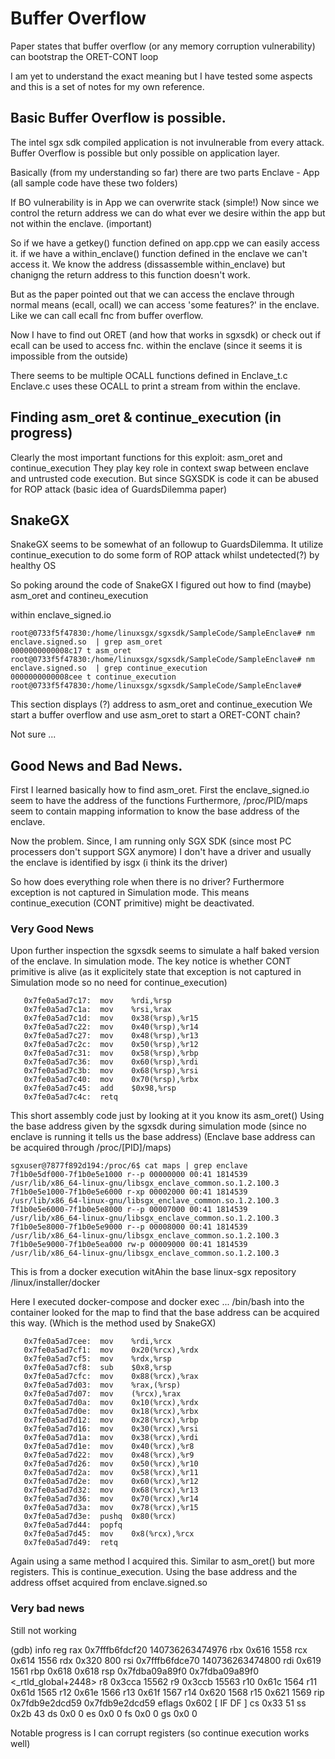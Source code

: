 # Buffer Overflow
Paper states that buffer overflow (or any memory corruption vulnerability) can bootstrap the ORET-CONT loop

I am yet to understand the exact meaning but I have tested some aspects and this is a set of notes for my own reference.


## Basic Buffer Overflow is possible.

The intel sgx sdk compiled application is not invulnerable from every attack. Buffer Overflow is possible but only possible on application layer.

Basically (from my understanding so far) there are two parts Enclave - App (all sample code have these two folders)

If BO vulnerability is in App we can overwrite stack (simple!)
Now since we control the return address we can do what ever we desire within the app but not within the enclave. (important)

So if we have a getkey() function defined on app.cpp we can easily access it.
if we have a within_enclave() function defined in the enclave we can't access it. We know the address (dissassemble within_enclave) but chanigng the return address to this function doesn't work.

But as the paper pointed out that we can access the enclave through normal means (ecall, ocall) we can access 'some features?' in the enclave. Like we can call ecall fnc from buffer overflow. 

Now I have to find out ORET (and how that works in sgxsdk)
or check out if ecall can be used to access fnc. within the enclave (since it seems it is impossible from the outside)

There seems to be multiple OCALL functions defined in Enclave_t.c 
Enclave.c uses these OCALL to print a stream from within the enclave. 



## Finding asm_oret & continue_execution (in progress)

Clearly the most important functions for this exploit: asm_oret and continue_execution
They play key role in context swap between enclave and untrusted code execution. But since SGXSDK is code it can be abused for ROP attack (basic idea of GuardsDilemma paper)



## SnakeGX

SnakeGX seems to be somewhat of an followup to GuardsDilemma. 
It utilize continue_execution to do some form of ROP attack whilst undetected(?) by healthy OS

So poking around the code of SnakeGX I figured out how to find (maybe) asm_oret and contineu_execution

within enclave_signed.io

```
root@0733f5f47830:/home/linuxsgx/sgxsdk/SampleCode/SampleEnclave# nm enclave.signed.so  | grep asm_oret
0000000000008c17 t asm_oret
root@0733f5f47830:/home/linuxsgx/sgxsdk/SampleCode/SampleEnclave# nm enclave.signed.so  | grep continue_execution
0000000000008cee t continue_execution
root@0733f5f47830:/home/linuxsgx/sgxsdk/SampleCode/SampleEnclave# 

```

This section displays (?) address to asm_oret and continue_execution
We start a buffer overflow and use asm_oret to start a ORET-CONT chain?

Not sure ...

## Good News and Bad News.

First I learned basically how to find asm_oret.
First the enclave_signed.io seem to have the address of the functions 
Furthermore, /proc/PID/maps seem to contain mapping information to know the base address of the enclave.

Now the problem.
Since, I am running only SGX SDK (since most PC processers don't support SGX anymore)
I don't have a driver and usually the enclave is identified by isgx (i think its the driver)

So how does everything role when there is no driver?
Furthermore exception is not captured in Simulation mode. This means continue_execution (CONT primitive) might be deactivated.


### Very Good News

Upon further inspection the sgxsdk seems to simulate a half baked version of the enclave. In simulation mode.
The key notice is whether CONT primitive is alive (as it explicitely state that exception is not captured in Simulation mode so no need for continue_execution)

```
   0x7fe0a5ad7c17:	mov    %rdi,%rsp
   0x7fe0a5ad7c1a:	mov    %rsi,%rax
   0x7fe0a5ad7c1d:	mov    0x38(%rsp),%r15
   0x7fe0a5ad7c22:	mov    0x40(%rsp),%r14
   0x7fe0a5ad7c27:	mov    0x48(%rsp),%r13
   0x7fe0a5ad7c2c:	mov    0x50(%rsp),%r12
   0x7fe0a5ad7c31:	mov    0x58(%rsp),%rbp
   0x7fe0a5ad7c36:	mov    0x60(%rsp),%rdi
   0x7fe0a5ad7c3b:	mov    0x68(%rsp),%rsi
   0x7fe0a5ad7c40:	mov    0x70(%rsp),%rbx
   0x7fe0a5ad7c45:	add    $0x98,%rsp
   0x7fe0a5ad7c4c:	retq 
```

This short assembly code just by looking at it you know its asm_oret()
Using the base address given by the sgxsdk during simulation mode (since no enclave is running it tells us the base address)
(Enclave base address can be acquired through /proc/[PID]/maps)

```
sgxuser@7877f892d194:/proc/6$ cat maps | grep enclave
7f1b0e5df000-7f1b0e5e1000 r--p 00000000 00:41 1814539                    /usr/lib/x86_64-linux-gnu/libsgx_enclave_common.so.1.2.100.3
7f1b0e5e1000-7f1b0e5e6000 r-xp 00002000 00:41 1814539                    /usr/lib/x86_64-linux-gnu/libsgx_enclave_common.so.1.2.100.3
7f1b0e5e6000-7f1b0e5e8000 r--p 00007000 00:41 1814539                    /usr/lib/x86_64-linux-gnu/libsgx_enclave_common.so.1.2.100.3
7f1b0e5e8000-7f1b0e5e9000 r--p 00008000 00:41 1814539                    /usr/lib/x86_64-linux-gnu/libsgx_enclave_common.so.1.2.100.3
7f1b0e5e9000-7f1b0e5ea000 rw-p 00009000 00:41 1814539                    /usr/lib/x86_64-linux-gnu/libsgx_enclave_common.so.1.2.100.3
```

This is from a docker execution witAhin the base linux-sgx repository /linux/installer/docker

Here I executed docker-compose and docker exec ... /bin/bash into the container looked for the map to find that the base address can be acquired this way. (Which is the method used by SnakeGX)

```
   0x7fe0a5ad7cee:	mov    %rdi,%rcx
   0x7fe0a5ad7cf1:	mov    0x20(%rcx),%rdx
   0x7fe0a5ad7cf5:	mov    %rdx,%rsp
   0x7fe0a5ad7cf8:	sub    $0x8,%rsp
   0x7fe0a5ad7cfc:	mov    0x88(%rcx),%rax
   0x7fe0a5ad7d03:	mov    %rax,(%rsp)
   0x7fe0a5ad7d07:	mov    (%rcx),%rax
   0x7fe0a5ad7d0a:	mov    0x10(%rcx),%rdx
   0x7fe0a5ad7d0e:	mov    0x18(%rcx),%rbx
   0x7fe0a5ad7d12:	mov    0x28(%rcx),%rbp
   0x7fe0a5ad7d16:	mov    0x30(%rcx),%rsi
   0x7fe0a5ad7d1a:	mov    0x38(%rcx),%rdi
   0x7fe0a5ad7d1e:	mov    0x40(%rcx),%r8
   0x7fe0a5ad7d22:	mov    0x48(%rcx),%r9
   0x7fe0a5ad7d26:	mov    0x50(%rcx),%r10
   0x7fe0a5ad7d2a:	mov    0x58(%rcx),%r11
   0x7fe0a5ad7d2e:	mov    0x60(%rcx),%r12
   0x7fe0a5ad7d32:	mov    0x68(%rcx),%r13
   0x7fe0a5ad7d36:	mov    0x70(%rcx),%r14
   0x7fe0a5ad7d3a:	mov    0x78(%rcx),%r15
   0x7fe0a5ad7d3e:	pushq  0x80(%rcx)
   0x7fe0a5ad7d44:	popfq  
   0x7fe0a5ad7d45:	mov    0x8(%rcx),%rcx
   0x7fe0a5ad7d49:	retq 
```
Again using a same method I acquired this.
Similar to asm_oret() but more registers. This is continue_execution. 
Using the base address and the address offset acquired from enclave.signed.so



### Very bad news

Still not working

(gdb) info reg
rax            0x7fffb6fdcf20   140736263474976
rbx            0x616    1558
rcx            0x614    1556
rdx            0x320    800
rsi            0x7fffb6fdce70   140736263474800
rdi            0x619    1561
rbp            0x618    0x618
rsp            0x7fdba09a89f0   0x7fdba09a89f0 <_rtld_global+2448>
r8             0x3cca   15562
r9             0x3ccb   15563
r10            0x61c    1564
r11            0x61d    1565
r12            0x61e    1566
r13            0x61f    1567
r14            0x620    1568
r15            0x621    1569
rip            0x7fdb9e2dcd59   0x7fdb9e2dcd59
eflags         0x602    [ IF DF ]
cs             0x33     51
ss             0x2b     43
ds             0x0      0
es             0x0      0
fs             0x0      0
gs             0x0      0

Notable progress is I can corrupt registers (so continue execution works well)